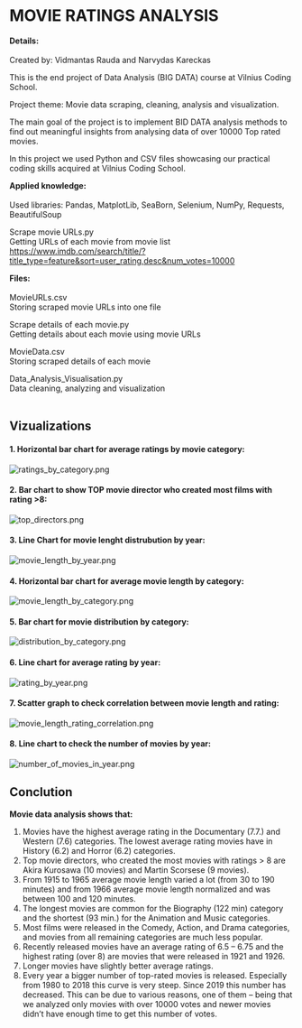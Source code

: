 # MOVIE RATINGS ANALYSIS

**Details:**<br><br>
Created by: Vidmantas Rauda and Narvydas Kareckas

This is the end project of Data Analysis (BIG DATA) course at Vilnius Coding School.

Project theme: Movie data scraping, cleaning, analysis and visualization. 

The main goal of the project is to implement BID DATA analysis methods to find out meaningful insights from analysing data of over 10000 Top rated movies.

In this project we used Python and CSV files showcasing our practical coding skills acquired at Vilnius Coding School.

**Applied knowledge:**<br><br>
Used libraries: Pandas, MatplotLib, SeaBorn, Selenium, NumPy, Requests, BeautifulSoup

Scrape movie URLs.py<br>
Getting URLs of each movie from movie list https://www.imdb.com/search/title/?title_type=feature&sort=user_rating,desc&num_votes=10000 

**Files:**<br><br>
MovieURLs.csv<br>
Storing scraped movie URLs into one file

Scrape details of each movie.py<br>
Getting details about each movie using movie URLs    

MovieData.csv<br>
Storing scraped details of each movie

Data_Analysis_Visualisation.py<br>
Data cleaning, analyzing and visualization
<br><br>
## Vizualizations



#### 1. Horizontal bar chart for average ratings by movie category:
![ratings_by_category.png](Graphs%2Fratings_by_category.png)

#### 2. Bar chart to show TOP movie director who created most films with rating >8:
![top_directors.png](Graphs%2Ftop_directors.png)

#### 3. Line Chart for movie lenght distrubution by year:
![movie_length_by_year.png](Graphs%2Fmovie_length_by_year.png)

#### 4. Horizontal bar chart for average movie length by category:
![movie_length_by_category.png](Graphs%2Fmovie_length_by_category.png)

#### 5. Bar chart for movie distribution by category:
![distribution_by_category.png](Graphs%2Fdistribution_by_category.png)

#### 6. Line chart for average rating by year:
![rating_by_year.png](Graphs%2Frating_by_year.png)

#### 7. Scatter graph to check correlation between movie length and rating:
![movie_length_rating_correlation.png](Graphs%2Fmovie_length_rating_correlation.png)

#### 8. Line chart to check the number of movies by year:
![number_of_movies_in_year.png](Graphs%2Fnumber_of_movies_in_year.png)


## Conclution<br>
**Movie data analysis shows that:**
1.	Movies have the highest average rating in the Documentary (7.7.) and Western (7.6) categories. The lowest average rating movies have in History (6.2) and Horror (6.2) categories.
2.	Top movie directors, who created the most movies with ratings > 8 are Akira Kurosawa (10 movies) and Martin Scorsese (9 movies).
3.	From 1915 to 1965 average movie length varied a lot (from 30 to 190 minutes) and from 1966 average movie length normalized and was between 100 and 120 minutes.
4.	The longest movies are common for the Biography (122 min) category and the shortest (93 min.) for the Animation and Music categories.
5.	Most films were released in the Comedy, Action, and Drama categories, and movies from all remaining categories are much less popular.
6.	Recently released movies have an average rating of 6.5 – 6.75 and the highest rating (over 8) are movies that were released in 1921 and 1926.
7.	Longer movies have slightly better average ratings.
8.	Every year a bigger number of top-rated movies is released. Especially from 1980 to 2018 this curve is very steep. Since 2019 this number has decreased. This can be due to various reasons, one of them – being that we analyzed only movies with over 10000 votes and newer movies didn’t have enough time to get this number of votes.

